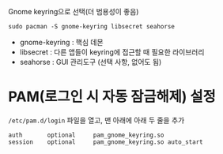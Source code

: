 Gnome keyring으로 선택(더 범용성이 좋음)
<pre><code>sudo pacman -S gnome-keyring libsecret seahorse</code></pre>
* gnome-keyring : 핵심 데몬
* libsecret : 다른 앱들이 keyring에 접근할 때 필요한 라이브러리
* seahorse : GUI 관리도구 (선택 사항, 없어도 됨)

# PAM(로그인 시 자동 잠금해제) 설정
<code>/etc/pam.d/login</code> 파일을 열고, 맨 아래에 아래 두 줄을 추가
<pre><code>auth       optional     pam_gnome_keyring.so
session    optional     pam_gnome_keyring.so auto_start</pre></code>